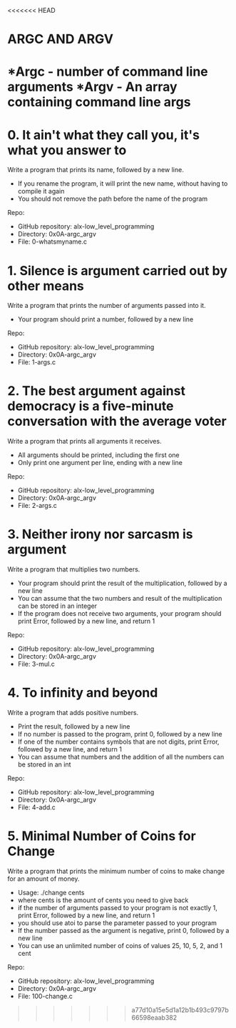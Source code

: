 <<<<<<< HEAD
# ARGC AND ARGV
*Argc - number of command line arguments 
*Argv - An array containing command line args
=======

# 0. It ain't what they call you, it's what you answer to

Write a program that prints its name, followed by a new line.

- If you rename the program, it will print the new name, without having to compile it again
- You should not remove the path before the name of the program

Repo:
- GitHub repository: alx-low_level_programming
- Directory: 0x0A-argc_argv
- File: 0-whatsmyname.c
   
# 1. Silence is argument carried out by other means

Write a program that prints the number of arguments passed into it.

- Your program should print a number, followed by a new line

Repo:
- GitHub repository: alx-low_level_programming
- Directory: 0x0A-argc_argv
- File: 1-args.c
   
# 2. The best argument against democracy is a five-minute conversation with the average voter

Write a program that prints all arguments it receives.

- All arguments should be printed, including the first one
- Only print one argument per line, ending with a new line

Repo:
- GitHub repository: alx-low_level_programming
- Directory: 0x0A-argc_argv
- File: 2-args.c
   
# 3. Neither irony nor sarcasm is argument

Write a program that multiplies two numbers.

- Your program should print the result of the multiplication, followed by a new line
- You can assume that the two numbers and result of the multiplication can be stored in an integer
- If the program does not receive two arguments, your program should print Error, followed by a new line, and return 1

Repo:
- GitHub repository: alx-low_level_programming
- Directory: 0x0A-argc_argv
- File: 3-mul.c
   
# 4. To infinity and beyond

Write a program that adds positive numbers.

- Print the result, followed by a new line
- If no number is passed to the program, print 0, followed by a new line
- If one of the number contains symbols that are not digits, print Error, followed by a new line, and return 1
- You can assume that numbers and the addition of all the numbers can be stored in an int

Repo:
- GitHub repository: alx-low_level_programming
- Directory: 0x0A-argc_argv
- File: 4-add.c
   
# 5. Minimal Number of Coins for Change

Write a program that prints the minimum number of coins to make change for an amount of money.

- Usage: ./change cents
- where cents is the amount of cents you need to give back
- if the number of arguments passed to your program is not exactly 1, print Error, followed by a new line, and return 1
- you should use atoi to parse the parameter passed to your program
- If the number passed as the argument is negative, print 0, followed by a new line
- You can use an unlimited number of coins of values 25, 10, 5, 2, and 1 cent


Repo:
- GitHub repository: alx-low_level_programming
- Directory: 0x0A-argc_argv
- File: 100-change.c
>>>>>>> a77d10a15e5d1a12b1b493c9797b66598eaab382
